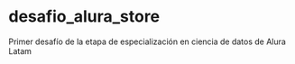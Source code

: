 # desafio_alura_store
Primer desafío de la etapa de especialización en ciencia de datos de Alura Latam
